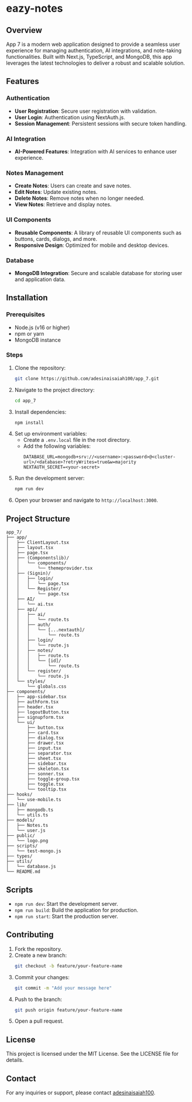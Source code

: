 # eazy-notes

## Overview
App 7 is a modern web application designed to provide a seamless user experience for managing authentication, AI integrations, and note-taking functionalities. Built with Next.js, TypeScript, and MongoDB, this app leverages the latest technologies to deliver a robust and scalable solution.

## Features

### Authentication
- **User Registration**: Secure user registration with validation.
- **User Login**: Authentication using NextAuth.js.
- **Session Management**: Persistent sessions with secure token handling.

### AI Integration
- **AI-Powered Features**: Integration with AI services to enhance user experience.

### Notes Management
- **Create Notes**: Users can create and save notes.
- **Edit Notes**: Update existing notes.
- **Delete Notes**: Remove notes when no longer needed.
- **View Notes**: Retrieve and display notes.

### UI Components
- **Reusable Components**: A library of reusable UI components such as buttons, cards, dialogs, and more.
- **Responsive Design**: Optimized for mobile and desktop devices.

### Database
- **MongoDB Integration**: Secure and scalable database for storing user and application data.

## Installation

### Prerequisites
- Node.js (v16 or higher)
- npm or yarn
- MongoDB instance

### Steps
1. Clone the repository:
   ```bash
   git clone https://github.com/adesinaisaiah100/app_7.git
   ```
2. Navigate to the project directory:
   ```bash
   cd app_7
   ```
3. Install dependencies:
   ```bash
   npm install
   ```
4. Set up environment variables:
   - Create a `.env.local` file in the root directory.
   - Add the following variables:
     ```env
     DATABASE_URL=mongodb+srv://<username>:<password>@<cluster-url>/<database>?retryWrites=true&w=majority
     NEXTAUTH_SECRET=<your-secret>
     ```
5. Run the development server:
   ```bash
   npm run dev
   ```
6. Open your browser and navigate to `http://localhost:3000`.

## Project Structure

```
app_7/
├── app/
│   ├── ClientLayout.tsx
│   ├── layout.tsx
│   ├── page.tsx
│   ├── (Componentslib)/
│   │   └── components/
│   │       └── themeprovider.tsx
│   ├── (Signin)/
│   │   ├── login/
│   │   │   └── page.tsx
│   │   └── Register/
│   │       └── page.tsx
│   ├── AI/
│   │   └── ai.tsx
│   ├── api/
│   │   ├── ai/
│   │   │   └── route.ts
│   │   ├── auth/
│   │   │   └── [...nextauth]/
│   │   │       └── route.ts
│   │   ├── login/
│   │   │   └── route.js
│   │   ├── notes/
│   │   │   ├── route.ts
│   │   │   └── [id]/
│   │   │       └── route.ts
│   │   └── register/
│   │       └── route.js
│   └── styles/
│       └── globals.css
├── components/
│   ├── app-sidebar.tsx
│   ├── authForm.tsx
│   ├── header.tsx
│   ├── logoutButton.tsx
│   ├── signupform.tsx
│   └── ui/
│       ├── button.tsx
│       ├── card.tsx
│       ├── dialog.tsx
│       ├── drawer.tsx
│       ├── input.tsx
│       ├── separator.tsx
│       ├── sheet.tsx
│       ├── sidebar.tsx
│       ├── skeleton.tsx
│       ├── sonner.tsx
│       ├── toggle-group.tsx
│       ├── toggle.tsx
│       └── tooltip.tsx
├── hooks/
│   └── use-mobile.ts
├── lib/
│   ├── mongodb.ts
│   └── utils.ts
├── models/
│   ├── Notes.ts
│   └── user.js
├── public/
│   └── logo.png
├── scripts/
│   └── test-mongo.js
├── types/
├── utils/
│   └── database.js
└── README.md
```

## Scripts

- `npm run dev`: Start the development server.
- `npm run build`: Build the application for production.
- `npm run start`: Start the production server.

## Contributing

1. Fork the repository.
2. Create a new branch:
   ```bash
   git checkout -b feature/your-feature-name
   ```
3. Commit your changes:
   ```bash
   git commit -m "Add your message here"
   ```
4. Push to the branch:
   ```bash
   git push origin feature/your-feature-name
   ```
5. Open a pull request.

## License
This project is licensed under the MIT License. See the LICENSE file for details.

## Contact
For any inquiries or support, please contact [adesinaisaiah100](https://github.com/adesinaisaiah100).